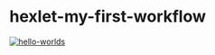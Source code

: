 # hexlet-my-first-workflow

[![hello-worlds](https://github.com/nmanuilova/hexlet-my-first-workflow/actions/workflows/hello.yml/badge.svg)](https://github.com/nmanuilova/hexlet-my-first-workflow/actions)
